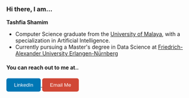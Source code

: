 <h3 align="left">Hi there, I am...</h3>
<p><b>Tashfia Shamim</b></p>
<ul>
  <li>Computer Science graduate from the <a href="https://fsktm.um.edu.my/bachelor-of-computer-science-artificial-intelligence" target="_blank">University of Malaya</a>, with a specialization in Artificial Intelligence.</li>
  <li>Currently pursuing a Master's degree in Data Science at <a href="https://www.fau.eu/studiengang/data-science-msc/" target="_blank">Friedrich-Alexander University Erlangen-Nürnberg</a></li>
</ul>

<h4 align="left">You can reach out to me at..</h4>
<div style="margin-top: 20px;">
    <a href="https://www.linkedin.com/in/your-linkedin-username" target="_blank">
        <button style="padding: 10px 20px; background-color: #0077b5; color: white; border: none; border-radius: 5px; cursor: pointer;">
            LinkedIn
        </button>
    </a>
    <a href="mailto:your-email@example.com">
        <button style="padding: 10px 20px; background-color: #d14836; color: white; border: none; border-radius: 5px; cursor: pointer;">
            Email Me
        </button>
    </a>
</div>


